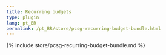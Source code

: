 ```yaml
---
title: Recurring budgets
type: plugin
lang: pt_BR
permalink: /pt_BR/store/pcsg-recurring-budget-bundle.html
---
```


{% include store/pcsg-recurring-budget-bundle.md %}
